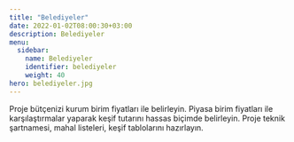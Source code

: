```yaml
---
title: "Belediyeler"
date: 2022-01-02T08:00:30+03:00
description: Belediyeler
menu:
  sidebar:
    name: Belediyeler
    identifier: belediyeler
    weight: 40
hero: belediyeler.jpg
---
```

Proje bütçenizi kurum birim fiyatları ile belirleyin. Piyasa birim fiyatları ile karşılaştırmalar yaparak keşif tutarını hassas biçimde belirleyin. Proje teknik şartnamesi, mahal listeleri, keşif tablolarını hazırlayın.